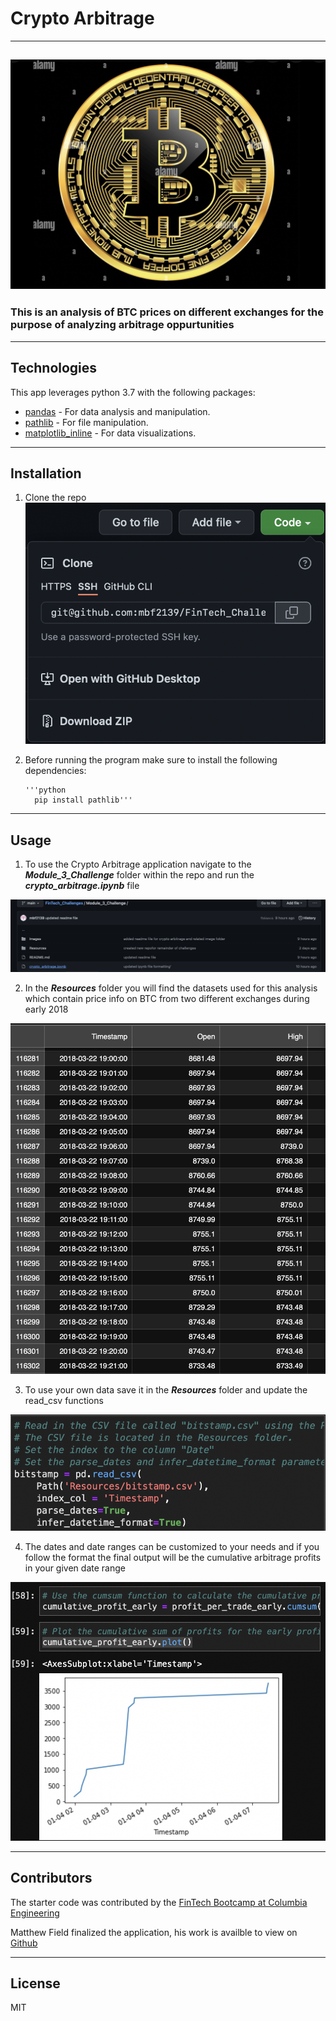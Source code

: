 # Crypto Arbitrage
---
![Bitcoin Logo](Images/bitcoin.jpg)
---
### This is an analysis of BTC prices on different exchanges for the purpose of analyzing arbitrage oppurtunities 

---

## Technologies 

This app leverages python 3.7 with the following packages:
* [pandas](https://github.com/pandas-dev/pandas) - For data analysis and manipulation.
* [pathlib](https://github.com/jazzband/pathlib2) - For file manipulation.
* [matplotlib_inline](https://github.com/ipython/matplotlib-inline) - For data visualizations.

---

## Installation 

1. Clone the repo 
![Clone](Images/clone.jpg)

2. Before running the program make sure to install the following dependencies: 
 
       '''python
         pip install pathlib'''
---        

## Usage

1. To use the Crypto Arbitrage application navigate to the ***Module_3_Challenge*** folder within the repo and run the ***crypto_arbitrage.ipynb*** file 

![Usage](Images/usage.jpg)

2. In the ***Resources*** folder you will find the datasets used for this analysis which contain price info on BTC from two different exchanges during early 2018 

![csv](Images/csv.jpg)

3. To use your own data save it in the ***Resources*** folder and update the read_csv functions 

![import](Images/imprt.jpg)

4. The dates and date ranges can be customized to your needs and if you follow the format the final output will be the cumulative arbitrage profits in your given date range

![cumsum](Images/cumsum.jpg)

---

## Contributors

The starter code was contributed by the [FinTech Bootcamp at Columbia Engineering](https://bootcamp.cvn.columbia.edu/fintech/)

Matthew Field finalized the application, his work is availble to view on [Github](https://github.com/mbf2139)

---

## License

MIT
